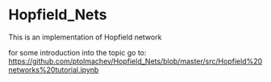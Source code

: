 # Hopfield_Nets
This is an implementation of Hopfield network

for some introduction into the topic go to:
https://github.com/ptolmachev/Hopfield_Nets/blob/master/src/Hopfield%20networks%20tutorial.ipynb




